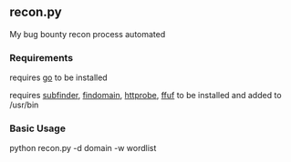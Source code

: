 <h2>recon.py</h2>

My bug bounty recon process automated

<h3>Requirements</h3>

requires <a href="https://golang.org/">go</a> to be installed

requires <a href="https://github.com/projectdiscovery/subfinder">subfinder</a>, <a href="https://github.com/Edu4rdSHL/findomain">findomain</a>, <a href="https://github.com/tomnomnom/httprobe">httprobe</a>, <a href="https://github.com/ffuf/ffuf">ffuf</a> to be installed and added to /usr/bin

<h3>Basic Usage</h3>

python recon.py -d domain -w wordlist 
